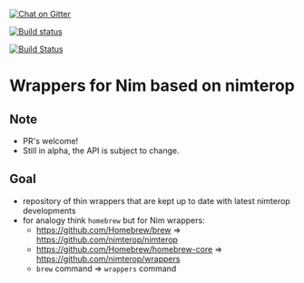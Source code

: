 [//]: # (this is a hidden comment)

[![Chat on Gitter](https://badges.gitter.im/gitterHQ/gitter.png)](https://gitter.im/nimgen/Lobby)

[![Build status](https://ci.appveyor.com/api/projects/status/ktoux8hl57k29uox/branch/master?svg=true)](https://ci.appveyor.com/project/genotrance/wrappers/branch/master)

[![Build Status](https://travis-ci.org/nimterop/nimterop.svg?branch=master)](https://travis-ci.org/nimterop/nimterop)

# Wrappers for Nim based on nimterop

## Note
* PR's welcome!
* Still in alpha, the API is subject to change.

## Goal
* repository of thin wrappers that are kept up to date with latest nimterop developments
* for analogy think `homebrew` but for Nim wrappers:
  - https://github.com/Homebrew/brew => https://github.com/nimterop/nimterop
  - https://github.com/Homebrew/homebrew-core => https://github.com/nimterop/wrappers
  - `brew` command => `wrappers` command
